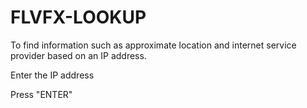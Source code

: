 # FLVFX-LOOKUP
To find information such as approximate location and internet service provider based on an IP address.

Enter the IP address

Press "ENTER"
